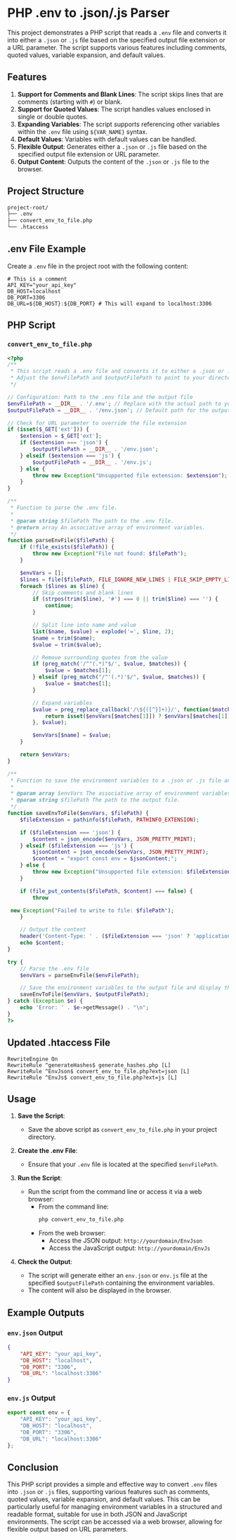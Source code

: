 # PHP .env to .json/.js Parser

This project demonstrates a PHP script that reads a `.env` file and converts it into either a `.json` or `.js` file based on the specified output file extension or a URL parameter. The script supports various features including comments, quoted values, variable expansion, and default values.

## Features

1. **Support for Comments and Blank Lines**: The script skips lines that are comments (starting with `#`) or blank.
2. **Support for Quoted Values**: The script handles values enclosed in single or double quotes.
3. **Expanding Variables**: The script supports referencing other variables within the `.env` file using `${VAR_NAME}` syntax.
4. **Default Values**: Variables with default values can be handled.
5. **Flexible Output**: Generates either a `.json` or `.js` file based on the specified output file extension or URL parameter.
6. **Output Content**: Outputs the content of the `.json` or `.js` file to the browser.

## Project Structure

```sh
project-root/
├── .env
├── convert_env_to_file.php
└── .htaccess
```

## .env File Example

Create a `.env` file in the project root with the following content:

```env
# This is a comment
API_KEY="your_api_key"
DB_HOST=localhost
DB_PORT=3306
DB_URL=${DB_HOST}:${DB_PORT} # This will expand to localhost:3306
```

## PHP Script

### `convert_env_to_file.php`

```php
<?php
/**
 * This script reads a .env file and converts it to either a .json or .js file based on the specified output file extension or URL parameter.
 * Adjust the $envFilePath and $outputFilePath to point to your directories.
 */

// Configuration: Path to the .env file and the output file
$envFilePath = __DIR__ . '/.env'; // Replace with the actual path to your .env file
$outputFilePath = __DIR__ . '/env.json'; // Default path for the output file (either .json or .js)

// Check for URL parameter to override the file extension
if (isset($_GET['ext'])) {
    $extension = $_GET['ext'];
    if ($extension === 'json') {
        $outputFilePath = __DIR__ . '/env.json';
    } elseif ($extension === 'js') {
        $outputFilePath = __DIR__ . '/env.js';
    } else {
        throw new Exception("Unsupported file extension: $extension");
    }
}

/**
 * Function to parse the .env file.
 *
 * @param string $filePath The path to the .env file.
 * @return array An associative array of environment variables.
 */
function parseEnvFile($filePath) {
    if (!file_exists($filePath)) {
        throw new Exception("File not found: $filePath");
    }

    $envVars = [];
    $lines = file($filePath, FILE_IGNORE_NEW_LINES | FILE_SKIP_EMPTY_LINES);
    foreach ($lines as $line) {
        // Skip comments and blank lines
        if (strpos(trim($line), '#') === 0 || trim($line) === '') {
            continue;
        }

        // Split line into name and value
        list($name, $value) = explode('=', $line, 2);
        $name = trim($name);
        $value = trim($value);

        // Remove surrounding quotes from the value
        if (preg_match('/^"(.*)"$/', $value, $matches)) {
            $value = $matches[1];
        } elseif (preg_match("/^'(.*)'$/", $value, $matches)) {
            $value = $matches[1];
        }

        // Expand variables
        $value = preg_replace_callback('/\${([^}]+)}/', function($matches) use ($envVars) {
            return isset($envVars[$matches[1]]) ? $envVars[$matches[1]] : '';
        }, $value);

        $envVars[$name] = $value;
    }

    return $envVars;
}

/**
 * Function to save the environment variables to a .json or .js file and output the content.
 *
 * @param array $envVars The associative array of environment variables.
 * @param string $filePath The path to the output file.
 */
function saveEnvToFile($envVars, $filePath) {
    $fileExtension = pathinfo($filePath, PATHINFO_EXTENSION);

    if ($fileExtension === 'json') {
        $content = json_encode($envVars, JSON_PRETTY_PRINT);
    } elseif ($fileExtension === 'js') {
        $jsonContent = json_encode($envVars, JSON_PRETTY_PRINT);
        $content = "export const env = $jsonContent;";
    } else {
        throw new Exception("Unsupported file extension: $fileExtension");
    }

    if (file_put_contents($filePath, $content) === false) {
        throw

 new Exception("Failed to write to file: $filePath");
    }

    // Output the content
    header('Content-Type: ' . ($fileExtension === 'json' ? 'application/json' : 'application/javascript'));
    echo $content;
}

try {
    // Parse the .env file
    $envVars = parseEnvFile($envFilePath);

    // Save the environment variables to the output file and display the content
    saveEnvToFile($envVars, $outputFilePath);
} catch (Exception $e) {
    echo 'Error: ' . $e->getMessage() . "\n";
}
?>
```

## Updated .htaccess File

```htaccess
RewriteEngine On
RewriteRule ^generateHashes$ generate_hashes.php [L]
RewriteRule ^EnvJson$ convert_env_to_file.php?ext=json [L]
RewriteRule ^EnvJs$ convert_env_to_file.php?ext=js [L]
```

## Usage

1. **Save the Script**:
   - Save the above script as `convert_env_to_file.php` in your project directory.

2. **Create the .env File**:
   - Ensure that your `.env` file is located at the specified `$envFilePath`.

3. **Run the Script**:
   - Run the script from the command line or access it via a web browser:
     - From the command line:
       ```sh
       php convert_env_to_file.php
       ```
     - From the web browser:
       - Access the JSON output: `http://yourdomain/EnvJson`
       - Access the JavaScript output: `http://yourdomain/EnvJs`

4. **Check the Output**:
   - The script will generate either an `env.json` or `env.js` file at the specified `$outputFilePath` containing the environment variables.
   - The content will also be displayed in the browser.

## Example Outputs

### `env.json` Output

```json
{
    "API_KEY": "your_api_key",
    "DB_HOST": "localhost",
    "DB_PORT": "3306",
    "DB_URL": "localhost:3306"
}
```

### `env.js` Output

```javascript
export const env = {
    "API_KEY": "your_api_key",
    "DB_HOST": "localhost",
    "DB_PORT": "3306",
    "DB_URL": "localhost:3306"
};
```

## Conclusion

This PHP script provides a simple and effective way to convert `.env` files into `.json` or `.js` files, supporting various features such as comments, quoted values, variable expansion, and default values. This can be particularly useful for managing environment variables in a structured and readable format, suitable for use in both JSON and JavaScript environments. The script can be accessed via a web browser, allowing for flexible output based on URL parameters.
